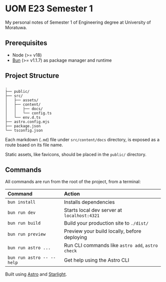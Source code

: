 # UOM E23 Semester 1

My personal notes of Semester 1 of Engineering degree at University of Moratuwa.

## Prerequisites

- Node (>= v18)
- [Bun](https://bun.sh) (>= v1.1.7) as package manager and runtime

## Project Structure

```
.
├── public/
├── src/
│   ├── assets/
│   ├── content/
│   │   ├── docs/
│   │   └── config.ts
│   └── env.d.ts
├── astro.config.mjs
├── package.json
└── tsconfig.json
```

Each markdown (`.md`) file under `src/content/docs` directory, is exposed as a
route bsaed on its file name.

Static assets, like favicons, should be placed in the `public/` directory.

## Commands

All commands are run from the root of the project, from a terminal:

| Command                   | Action                                           |
| :------------------------ | :----------------------------------------------- |
| `bun install`             | Installs dependencies                            |
| `bun run dev`             | Starts local dev server at `localhost:4321`      |
| `bun run build`           | Build your production site to `./dist/`          |
| `bun run preview`         | Preview your build locally, before deploying     |
| `bun run astro ...`       | Run CLI commands like `astro add`, `astro check` |
| `bun run astro -- --help` | Get help using the Astro CLI                     |

Built using [Astro](https://astro.build) and
[Starlight](https://starlight.astro.build/).
